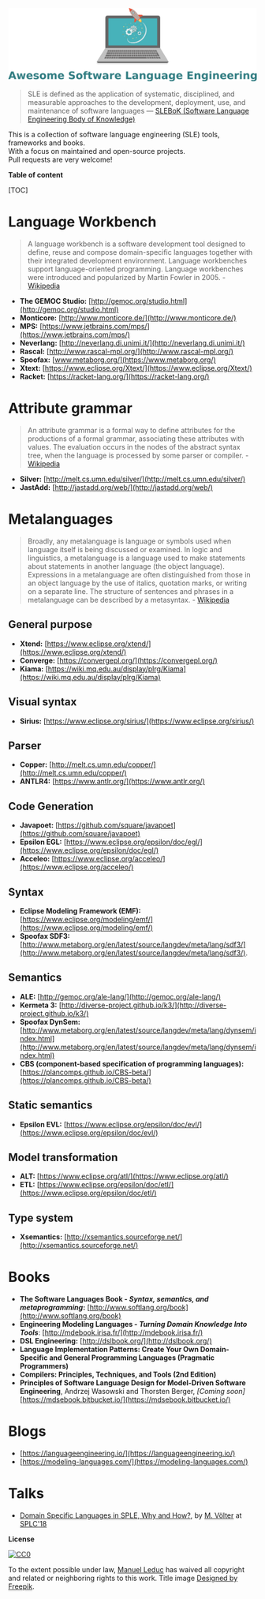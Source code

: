 <!-- Matomo -->
<script type="text/javascript">
  var _paq = _paq || [];
  /* tracker methods like "setCustomDimension" should be called before "trackPageView" */
  _paq.push(['trackPageView']);
  _paq.push(['enableLinkTracking']);
  (function() {
    var u="//matomo.mleduc.xyz/matomo/";
    _paq.push(['setTrackerUrl', u+'piwik.php']);
    _paq.push(['setSiteId', '2']);
    var d=document, g=d.createElement('script'), s=d.getElementsByTagName('script')[0];
    g.type='text/javascript'; g.async=true; g.defer=true; g.src=u+'piwik.js'; s.parentNode.insertBefore(g,s);
  })();
</script>
<!-- End Matomo Code -->

 ![Logo](awesome.png)

> SLE is defined as the application of systematic, disciplined, and measurable approaches to the development, deployment, use, and maintenance of software languages — [SLEBoK (Software Language Engineering Body of Knowledge)](https://slebok.github.io/)

This is a collection of software language engineering (SLE) tools, frameworks and books.  
With a focus on maintained and open-source projects.  
Pull requests are very welcome!

**Table of content**

[TOC]

# Language Workbench

> A language workbench is a software development tool designed to define, reuse and compose domain-specific languages together with their integrated development environment. Language workbenches support language-oriented programming. Language workbenches were introduced and popularized by Martin Fowler in 2005. - [Wikipedia](https://en.wikipedia.org/wiki/Language_workbench)

- **The GEMOC Studio:** [http://gemoc.org/studio.html](http://gemoc.org/studio.html)
- **Monticore:** [http://www.monticore.de/](http://www.monticore.de/)
- **MPS:** [https://www.jetbrains.com/mps/](https://www.jetbrains.com/mps/)
- **Neverlang:** [http://neverlang.di.unimi.it/](http://neverlang.di.unimi.it/)
- **Rascal:** [http://www.rascal-mpl.org/](http://www.rascal-mpl.org/)
- **Spoofax:** [www.metaborg.org/](https://www.metaborg.org/)
- **Xtext:** [https://www.eclipse.org/Xtext/](https://www.eclipse.org/Xtext/)
- **Racket:** [https://racket-lang.org/](https://racket-lang.org/)


# Attribute grammar

> An attribute grammar is a formal way to define attributes for the productions of a formal grammar, associating these attributes with values. The evaluation occurs in the nodes of the abstract syntax tree, when the language is processed by some parser or compiler.  - [Wikipedia](https://en.wikipedia.org/wiki/Attribute_grammar)

- **Silver:** [http://melt.cs.umn.edu/silver/](http://melt.cs.umn.edu/silver/)
- **JastAdd:** [http://jastadd.org/web/](http://jastadd.org/web/)

# Metalanguages

> Broadly, any metalanguage is language or symbols used when language itself is being discussed or examined. In logic and linguistics, a metalanguage is a language used to make statements about statements in another language (the object language). Expressions in a metalanguage are often distinguished from those in an object language by the use of italics, quotation marks, or writing on a separate line. The structure of sentences and phrases in a metalanguage can be described by a metasyntax. - [Wikipedia](https://en.wikipedia.org/wiki/Metalanguage)

## General purpose
- **Xtend:** [https://www.eclipse.org/xtend/](https://www.eclipse.org/xtend/)
- **Converge:** [https://convergepl.org/](https://convergepl.org/)
- **Kiama:** [https://wiki.mq.edu.au/display/plrg/Kiama](https://wiki.mq.edu.au/display/plrg/Kiama)

## Visual syntax

- **Sirius:** [https://www.eclipse.org/sirius/](https://www.eclipse.org/sirius/)

## Parser

- **Copper:** [http://melt.cs.umn.edu/copper/](http://melt.cs.umn.edu/copper/)
- **ANTLR4:** [https://www.antlr.org/](https://www.antlr.org/)

## Code Generation

- **Javapoet:** [https://github.com/square/javapoet](https://github.com/square/javapoet)
- **Epsilon EGL:** [https://www.eclipse.org/epsilon/doc/egl/](https://www.eclipse.org/epsilon/doc/egl/)
- **Acceleo:** [https://www.eclipse.org/acceleo/](https://www.eclipse.org/acceleo/)
 
## Syntax

- **Eclipse Modeling Framework (EMF):** [https://www.eclipse.org/modeling/emf/](https://www.eclipse.org/modeling/emf/)
- **Spoofax SDF3:** [http://www.metaborg.org/en/latest/source/langdev/meta/lang/sdf3/](http://www.metaborg.org/en/latest/source/langdev/meta/lang/sdf3/).

## Semantics

- **ALE:** [http://gemoc.org/ale-lang/](http://gemoc.org/ale-lang/)
- **Kermeta 3:** [http://diverse-project.github.io/k3/](http://diverse-project.github.io/k3/)
- **Spoofax DynSem:** [http://www.metaborg.org/en/latest/source/langdev/meta/lang/dynsem/index.html](http://www.metaborg.org/en/latest/source/langdev/meta/lang/dynsem/index.html) 
- **CBS (component-based specification of programming languages):** [https://plancomps.github.io/CBS-beta/](https://plancomps.github.io/CBS-beta/)


## Static semantics

- **Epsilon EVL:** [https://www.eclipse.org/epsilon/doc/evl/](https://www.eclipse.org/epsilon/doc/evl/)

## Model transformation

- **ALT:** [https://www.eclipse.org/atl/](https://www.eclipse.org/atl/)
- **ETL:** [https://www.eclipse.org/epsilon/doc/etl/](https://www.eclipse.org/epsilon/doc/etl/)

## Type system

- **Xsemantics:** [http://xsemantics.sourceforge.net/](http://xsemantics.sourceforge.net/)


# Books

- **The Software Languages Book - _Syntax, semantics, and metaprogramming_:**  [http://www.softlang.org/book](http://www.softlang.org/book)
- **Engineering Modeling Languages - _Turning Domain Knowledge Into Tools_**: [http://mdebook.irisa.fr/](http://mdebook.irisa.fr/)
- **DSL Engineering:** [http://dslbook.org/](http://dslbook.org/)
- **Language Implementation Patterns: Create Your Own Domain-Specific and General Programming Languages (Pragmatic Programmers)**
- **Compilers: Principles, Techniques, and Tools (2nd Edition)**
- **Principles of Software Language Design for Model-Driven Software Engineering**, Andrzej Wasowski and Thorsten Berger, *[Coming soon]* [https://mdsebook.bitbucket.io/](https://mdsebook.bitbucket.io/)

# Blogs

- [https://languageengineering.io/](https://languageengineering.io/)
- [https://modeling-languages.com/](https://modeling-languages.com/)

# Talks

- [Domain Specific Languages in SPLE, Why and How?](http://www.voelter.de/data/presentations/splc2018-keynote.pdf), by [M. Völter](http://www.voelter.de/) at [SPLC'18](http://splc2018.net/)

**License**

[![CC0](https://i.creativecommons.org/p/zero/1.0/88x31.png)](https://creativecommons.org/publicdomain/zero/1.0/)

To the extent possible under law, [Manuel Leduc](///mleduc.xyz) has waived all copyright and related or neighboring rights to this work.
Title image [Designed by Freepik](http://www.freepik.com).
